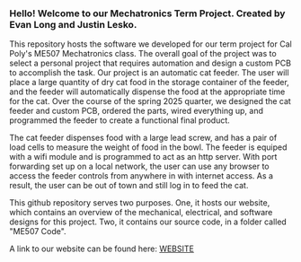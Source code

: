 ### Hello! Welcome to our Mechatronics Term Project.  Created by Evan Long and Justin Lesko.

This repository hosts the software we developed for our term project for Cal Poly's ME507 Mechatronics class.  The overall 
 goal of the project was to select a personal project that requires automation and design a custom PCB to accomplish the task.
 Our project is an automatic cat feeder.  The user will place a large quantity of dry cat food in the storage container
 of the feeder, and the feeder will automatically dispense the food at the appropriate time for the cat.  Over the course
 of the spring 2025 quarter, we designed the cat feeder and custom PCB, ordered the parts, wired everything up, and 
 programmed the feeder to create a functional final product.

The cat feeder dispenses food with a large lead screw, and has a pair of load cells to measure the weight of food in the
 bowl.  The feeder is equiped with a wifi module and is programmed to act as an http server.  With port forwarding set up
 on a local network, the user can use any browser to access the feeder controls from anywhere in with internet access.
 As a result, the user can be out of town and still log in to feed the cat.

This github repository serves two purposes.  One, it hosts our website, which contains an overview of the mechanical,
electrical, and software designs for this project.  Two, it contains our source code, in a folder called "ME507 Code".

A link to our website can be found here: [WEBSITE](https://JustinLesko02.github.io/calpoly-me507-mecha07/)
